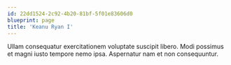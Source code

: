 ```yaml
---
id: 22dd1524-2c92-4b20-81bf-5f01e83606d0
blueprint: page
title: 'Keanu Ryan I'
---
```

Ullam consequatur exercitationem voluptate suscipit libero. Modi possimus et magni iusto tempore nemo ipsa. Aspernatur nam et non consequuntur.